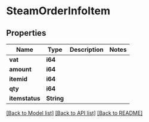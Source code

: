 # SteamOrderInfoItem

## Properties

Name | Type | Description | Notes
------------ | ------------- | ------------- | -------------
**vat** | **i64** |  | 
**amount** | **i64** |  | 
**itemid** | **i64** |  | 
**qty** | **i64** |  | 
**itemstatus** | **String** |  | 

[[Back to Model list]](../README.md#documentation-for-models) [[Back to API list]](../README.md#documentation-for-api-endpoints) [[Back to README]](../README.md)


